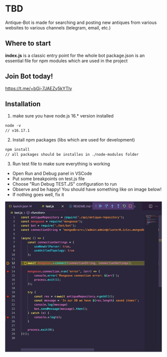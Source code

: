 # TBD
Antique-Bot is made for searching and posting new antiques from various websites to various channels (telegram, email, etc.)

## Where to start
**index.js** is a classic entry point for the whole bot
package.json is an essential file for npm modules which are used in the project

## Join Bot today!
https://t.me/+bGj-7JAEZy5kYTIy

## Installation
1. make sure you have node.js 16.* version installed
```
node -v
// v16.17.1
```
2. Install npm packages (libs which are used for development)
```
npm install
// all packages should be installes in ./node-modules folder
```

3. Run test file to make sure everything is working
- Open Run and Debug panel in VSCode
- Put some breakpoints on test.js file
- Choose "Run Debug TEST.JS" configuration to run
- Observe and be happy! You should have something like on image below!
- If nothing goes well, fix it

![alt text](./images/testjs-example-of-working-program.jpg)
